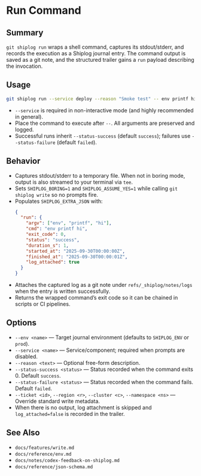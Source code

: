 # Run Command

## Summary
`git shiplog run` wraps a shell command, captures its stdout/stderr, and records the execution as a Shiplog journal entry. The command output is saved as a git note, and the structured trailer gains a `run` payload describing the invocation.

## Usage
```bash
git shiplog run --service deploy --reason "Smoke test" -- env printf hi
```

- `--service` is required in non-interactive mode (and highly recommended in general).
- Place the command to execute after `--`. All arguments are preserved and logged.
- Successful runs inherit `--status-success` (default `success`); failures use `--status-failure` (default `failed`).

## Behavior
- Captures stdout/stderr to a temporary file. When not in boring mode, output is also streamed to your terminal via `tee`.
- Sets `SHIPLOG_BORING=1` and `SHIPLOG_ASSUME_YES=1` while calling `git shiplog write` so no prompts fire.
- Populates `SHIPLOG_EXTRA_JSON` with:
  ```json
  {
    "run": {
      "argv": ["env", "printf", "hi"],
      "cmd": "env printf hi",
      "exit_code": 0,
      "status": "success",
      "duration_s": 1,
      "started_at": "2025-09-30T00:00:00Z",
      "finished_at": "2025-09-30T00:00:01Z",
      "log_attached": true
    }
  }
  ```
- Attaches the captured log as a git note under `refs/_shiplog/notes/logs` when the entry is written successfully.
- Returns the wrapped command’s exit code so it can be chained in scripts or CI pipelines.

## Options
- `--env <name>` — Target journal environment (defaults to `SHIPLOG_ENV` or `prod`).
- `--service <name>` — Service/component; required when prompts are disabled.
- `--reason <text>` — Optional free-form description.
- `--status-success <status>` — Status recorded when the command exits 0. Default `success`.
- `--status-failure <status>` — Status recorded when the command fails. Default `failed`.
- `--ticket <id>`, `--region <r>`, `--cluster <c>`, `--namespace <ns>` — Override standard write metadata.
- When there is no output, log attachment is skipped and `log_attached=false` is recorded in the trailer.

## See Also
- `docs/features/write.md`
- `docs/reference/env.md`
- `docs/notes/codex-feedback-on-shiplog.md`
- `docs/reference/json-schema.md`
